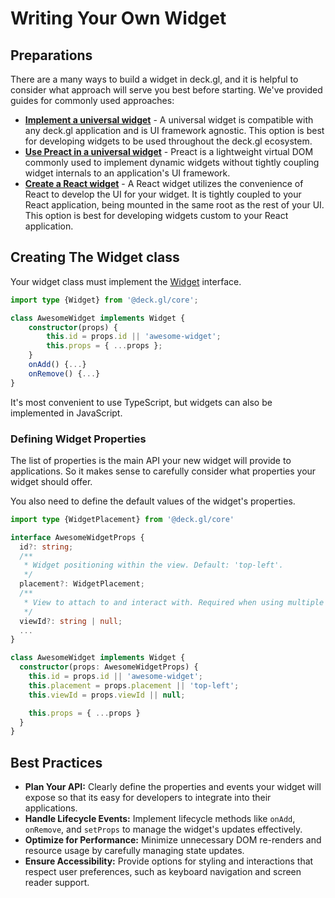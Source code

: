 # Writing Your Own Widget

## Preparations

There are a many ways to build a widget in deck.gl, and it is helpful to consider what approach will serve you best before starting. We've provided guides for commonly used approaches: 

* **[Implement a universal widget](./universal-widgets.md)** - A universal widget is compatible with any deck.gl application and is UI framework agnostic. This option is best for developing widgets to be used throughout the deck.gl ecosystem.
* **[Use Preact in a universal widget](./preact-widgets.md)** - Preact is a lightweight virtual DOM commonly used to implement dynamic widgets without tightly coupling widget internals to an application's UI framework.
* **[Create a React widget](./react-widgets.md)** - A React widget utilizes the convenience of React to develop the UI for your widget. It is tightly coupled to your React application, being mounted in the same root as the rest of your UI. This option is best for developing widgets custom to your React application. 


## Creating The Widget class

Your widget class must implement the [Widget](../../api-reference/core/widget.md) interface.

```ts
import type {Widget} from '@deck.gl/core';

class AwesomeWidget implements Widget {
    constructor(props) {
        this.id = props.id || 'awesome-widget';
        this.props = { ...props };
    }
    onAdd() {...}
    onRemove() {...}
}
```

It's most convenient to use TypeScript, but widgets can also be implemented in JavaScript.

### Defining Widget Properties

The list of properties is the main API your new widget will provide to
applications. So it makes sense to carefully consider what properties
your widget should offer.

You also need to define the default values of the widget's properties.

```ts
import type {WidgetPlacement} from '@deck.gl/core'

interface AwesomeWidgetProps {
  id?: string;
  /**
   * Widget positioning within the view. Default: 'top-left'.
   */
  placement?: WidgetPlacement;
  /**
   * View to attach to and interact with. Required when using multiple views. Default: null
   */
  viewId?: string | null;
  ...
}

class AwesomeWidget implements Widget {
  constructor(props: AwesomeWidgetProps) {
    this.id = props.id || 'awesome-widget';
    this.placement = props.placement || 'top-left';
    this.viewId = props.viewId || null;

    this.props = { ...props }
  }
}
```

## Best Practices

- **Plan Your API:** Clearly define the properties and events your widget will expose so that its easy for developers to integrate into their applications.
- **Handle Lifecycle Events:** Implement lifecycle methods like `onAdd`, `onRemove`, and `setProps` to manage the widget's updates effectively.
- **Optimize for Performance:** Minimize unnecessary DOM re-renders and resource usage by carefully managing state updates.
- **Ensure Accessibility:** Provide options for styling and interactions that respect user preferences, such as keyboard navigation and screen reader support.
